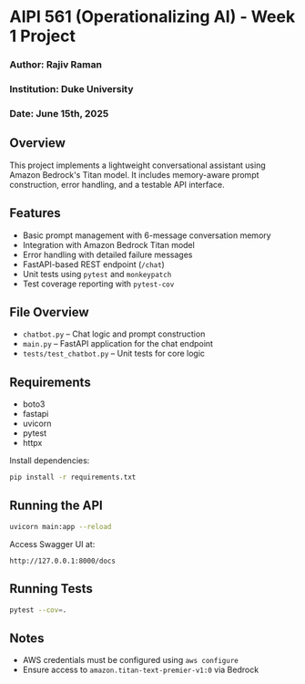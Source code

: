 # AIPI 561 (Operationalizing AI) - Week 1 Project
### Author: Rajiv Raman
### Institution: Duke University
### Date: June 15th, 2025

## Overview

This project implements a lightweight conversational assistant using Amazon Bedrock's Titan model. It includes memory-aware prompt construction, error handling, and a testable API interface.

## Features

- Basic prompt management with 6-message conversation memory
- Integration with Amazon Bedrock Titan model
- Error handling with detailed failure messages
- FastAPI-based REST endpoint (`/chat`)
- Unit tests using `pytest` and `monkeypatch`
- Test coverage reporting with `pytest-cov`

## File Overview

- `chatbot.py` – Chat logic and prompt construction
- `main.py` – FastAPI application for the chat endpoint
- `tests/test_chatbot.py` – Unit tests for core logic

## Requirements

- boto3
- fastapi
- uvicorn
- pytest
- httpx

Install dependencies:

```bash
pip install -r requirements.txt
```

## Running the API

```bash
uvicorn main:app --reload
```

Access Swagger UI at:

```
http://127.0.0.1:8000/docs
```

## Running Tests

```bash
pytest --cov=.
```

## Notes

- AWS credentials must be configured using `aws configure`
- Ensure access to `amazon.titan-text-premier-v1:0` via Bedrock
